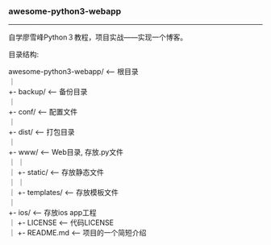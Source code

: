 ### awesome-python3-webapp

---

自学廖雪峰Python３教程，项目实战——实现一个博客。

目录结构:

awesome-python3-webapp/  <-- 根目录
    <br />
｜
    <br />
+- backup/               <-- 备份目录
    <br />
｜
    <br />
+- conf/                 <-- 配置文件
    <br />
｜
    <br />
+- dist/                 <-- 打包目录
    <br />
｜
    <br />
+- www/                  <-- Web目录, 存放.py文件
    <br />
｜  ｜
    <br />
｜  +- static/            <-- 存放静态文件
    <br />
｜  ｜
    <br />
｜  +- templates/         <-- 存放模板文件
    <br />
｜
    <br />
+- ios/                  <-- 存放ios app工程
    <br />
｜
+- LICENSE               <-- 代码LICENSE
    <br />
｜
+- README.md             <-- 项目的一个简短介绍
    <br />

